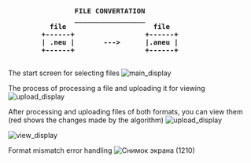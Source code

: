 <pre>
    <strong>
                FILE CONVERTATION
                _________________
          file                     file
        +------+                 +------+
        | .neu |       --->      |.aneu |
        +------+                 +------+
    </strong>
</pre>

The start screen for selecting files
![main_display](https://github.com/user-attachments/assets/8fdcab6e-cd47-48c2-87d2-0b8d6a3f11bd)

The process of processing a file and uploading it for viewing
![upload_display](https://github.com/user-attachments/assets/721f0ca9-7a0c-47aa-8ebf-fd3de35f03be)

After processing and uploading files of both formats, you can view them (red shows the changes made by the algorithm)
![upload_display](https://github.com/user-attachments/assets/5fbcd3d8-d200-4800-aaf1-951de69a05ff)

![view_display](https://github.com/user-attachments/assets/ef9ccc6e-a90b-4ab4-ae0d-dd653727a0f1)

Format mismatch error handling
![Снимок экрана (1210)](https://github.com/user-attachments/assets/0ee4feb4-5eb9-468f-9f82-a852dcf55fda)
